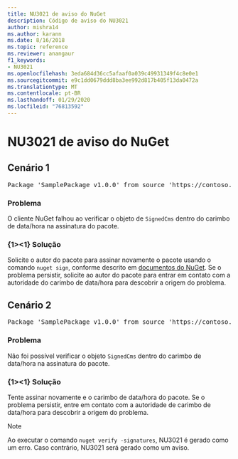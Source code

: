 ```yaml
---
title: NU3021 de aviso do NuGet
description: Código de aviso do NU3021
author: mishra14
ms.author: karann
ms.date: 8/16/2018
ms.topic: reference
ms.reviewer: anangaur
f1_keywords:
- NU3021
ms.openlocfilehash: 3eda684d36cc5afaaf0a039c49931349f4c8e0e1
ms.sourcegitcommit: e9c1dd0679ddd8ba3ee992d817b405f13da0472a
ms.translationtype: MT
ms.contentlocale: pt-BR
ms.lasthandoff: 01/29/2020
ms.locfileid: "76813592"
---
```

# <a name="nuget-warning-nu3021"></a>NU3021 de aviso do NuGet

## <a name="scenario-1"></a>Cenário 1

<pre>Package 'SamplePackage v1.0.0' from source 'https://contoso.com/index.json': The primary signature's timestamp signature validation failed.</pre>

### <a name="issue"></a>Problema

O cliente NuGet falhou ao verificar o objeto de `SignedCms` dentro do carimbo de data/hora na assinatura do pacote.


### <a name="solution"></a>{1&gt;&lt;1} Solução

Solicite o autor do pacote para assinar novamente o pacote usando o comando `nuget sign`, conforme descrito em [documentos do NuGet](../../create-packages/sign-a-package.md). Se o problema persistir, solicite ao autor do pacote para entrar em contato com a autoridade do carimbo de data/hora para descobrir a origem do problema.



## <a name="scenario-2"></a>Cenário 2

<pre>Package 'SamplePackage v1.0.0' from source 'https://contoso.com/index.json': The timestamp signature validation failed.</pre>

### <a name="issue"></a>Problema

Não foi possível verificar o objeto `SignedCms` dentro do carimbo de data/hora na assinatura do pacote.


### <a name="solution"></a>{1&gt;&lt;1} Solução

Tente assinar novamente e o carimbo de data/hora do pacote. Se o problema persistir, entre em contato com a autoridade de carimbo de data/hora para descobrir a origem do problema.


> [!Note]
> Ao executar o comando `nuget verify -signatures`, NU3021 é gerado como um erro. Caso contrário, NU3021 será gerado como um aviso.
